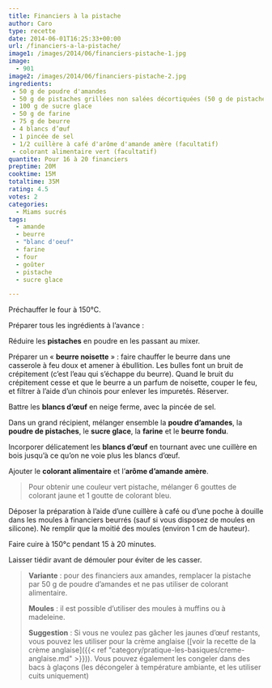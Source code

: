 ```yaml
---
title: Financiers à la pistache
author: Caro
type: recette
date: 2014-06-01T16:25:33+00:00
url: /financiers-a-la-pistache/
image1: /images/2014/06/financiers-pistache-1.jpg
image:
  - 901
image2: /images/2014/06/financiers-pistache-2.jpg
ingredients:
 - 50 g de poudre d'amandes
 - 50 g de pistaches grillées non salées décortiquées (50 g de pistaches décortiquées correspond à environ 100 g de pistaches)
 - 100 g de sucre glace
 - 50 g de farine
 - 75 g de beurre
 - 4 blancs d’œuf
 - 1 pincée de sel
 - 1/2 cuillère à café d'arôme d'amande amère (facultatif)
 - colorant alimentaire vert (facultatif)
quantite: Pour 16 à 20 financiers
preptime: 20M
cooktime: 15M
totaltime: 35M
rating: 4.5
votes: 2
categories:
  - Miams sucrés
tags:
  - amande
  - beurre
  - "blanc d'oeuf"
  - farine
  - four
  - goûter
  - pistache
  - sucre glace

---
```

Préchauffer le four à 150°C.

Préparer tous les ingrédients à l&rsquo;avance :

Réduire les **pistaches** en poudre en les passant au mixer.

Préparer un « **beurre noisette** » : faire chauffer le beurre dans une casserole à feu doux et amener à ébullition. Les bulles font un bruit de crépitement (c&rsquo;est l&rsquo;eau qui s&rsquo;échappe du beurre). Quand le bruit du crépitement cesse et que le beurre a un parfum de noisette, couper le feu, et filtrer à l&rsquo;aide d&rsquo;un chinois pour enlever les impuretés. Réserver.

Battre les **blancs d’œuf** en neige ferme, avec la pincée de sel.

Dans un grand récipient, mélanger ensemble la **poudre d&rsquo;amandes**, la **poudre de pistaches**, le **sucre glace**, la **farine** et le **beurre fondu**.

Incorporer délicatement les **blancs d’œuf** en tournant avec une cuillère en bois jusqu&rsquo;à ce qu&rsquo;on ne voie plus les blancs d’œuf.

Ajouter le **colorant alimentaire** et l&rsquo;**arôme d&rsquo;amande amère**.

> Pour obtenir une couleur vert pistache, mélanger 6 gouttes de colorant jaune et 1 goutte de colorant bleu.

Déposer la préparation à l&rsquo;aide d&rsquo;une cuillère à café ou d&rsquo;une poche à douille dans les moules à financiers beurrés (sauf si vous disposez de moules en silicone). Ne remplir que la moitié des moules (environ 1 cm de hauteur).

Faire cuire à 150°c pendant 15 à 20 minutes.

Laisser tiédir avant de démouler pour éviter de les casser.

> **Variante** : pour des financiers aux amandes, remplacer la pistache par 50 g de poudre d&rsquo;amandes et ne pas utiliser de colorant alimentaire.
>
> **Moules** : il est possible d&rsquo;utiliser des moules à muffins ou à madeleine.
>
> **Suggestion** : Si vous ne voulez pas gâcher les jaunes d’œuf restants, vous pouvez les utiliser pour la crème anglaise ([voir la recette de la crème anglaise]({{< ref "category/pratique-les-basiques/creme-anglaise.md" >}})). Vous pouvez également les congeler dans des bacs à glaçons (les décongeler à température ambiante, et les utiliser cuits uniquement)
